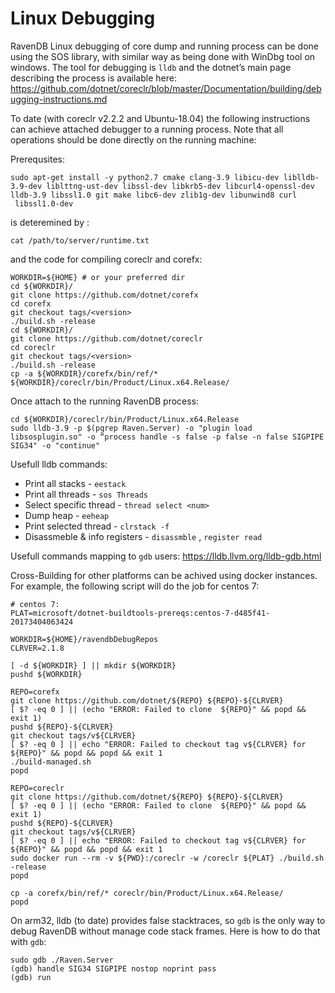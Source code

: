 Linux Debugging
============

RavenDB Linux debugging of core dump and running process can be done using the SOS library, with similar way as being done with WinDbg tool on windows. The tool for debugging is `lldb` and the dotnet’s main page describing the process is available here: https://github.com/dotnet/coreclr/blob/master/Documentation/building/debugging-instructions.md

To date (with coreclr v2.2.2 and Ubuntu-18.04) the following instructions can achieve attached debugger to a running process. Note that all operations should be done directly on the running machine:

Prerequsites:
```
sudo apt-get install -y python2.7 cmake clang-3.9 libicu-dev liblldb-3.9-dev liblttng-ust-dev libssl-dev libkrb5-dev libcurl4-openssl-dev lldb-3.9 libssl1.0 git make libc6-dev zlib1g-dev libunwind8 curl
 libssl1.0-dev

```
<version> is deteremined by : 
```
cat /path/to/server/runtime.txt
```
and the code for compiling coreclr and corefx:
```
WORKDIR=${HOME} # or your preferred dir
cd ${WORKDIR}/
git clone https://github.com/dotnet/corefx
cd corefx
git checkout tags/<version>
./build.sh -release
cd ${WORKDIR}/
git clone https://github.com/dotnet/coreclr
cd coreclr
git checkout tags/<version>
./build.sh -release
cp -a ${WORKDIR}/corefx/bin/ref/* ${WORKDIR}/coreclr/bin/Product/Linux.x64.Release/
```

Once attach to the running RavenDB process:
```
cd ${WORKDIR}/coreclr/bin/Product/Linux.x64.Release
sudo lldb-3.9 -p $(pgrep Raven.Server) -o "plugin load libsosplugin.so" -o “process handle -s false -p false -n false SIGPIPE SIG34" -o "continue"
```

Usefull lldb commands:
* Print all stacks - `eestack`
* Print all threads - `sos Threads`
* Select specific thread - `thread select <num>`
* Dump heap - `eeheap`
* Print selected thread - `clrstack -f`
* Disassmeble & info registers - `disassmble` , `register read`

Usefull commands mapping to `gdb` users: https://lldb.llvm.org/lldb-gdb.html

Cross-Building for other platforms can be achived using docker instances. For example, the following script will do the job for centos 7:
```
# centos 7:
PLAT=microsoft/dotnet-buildtools-prereqs:centos-7-d485f41-20173404063424 

WORKDIR=${HOME}/ravendbDebugRepos
CLRVER=2.1.8

[ -d ${WORKDIR} ] || mkdir ${WORKDIR}
pushd ${WORKDIR}

REPO=corefx
git clone https://github.com/dotnet/${REPO} ${REPO}-${CLRVER}
[ $? -eq 0 ] || (echo "ERROR: Failed to clone  ${REPO}" && popd && exit 1)
pushd ${REPO}-${CLRVER}
git checkout tags/v${CLRVER}
[ $? -eq 0 ] || echo "ERROR: Failed to checkout tag v${CLRVER} for ${REPO}" && popd && popd && exit 1
./build-managed.sh
popd

REPO=coreclr
git clone https://github.com/dotnet/${REPO} ${REPO}-${CLRVER}
[ $? -eq 0 ] || (echo "ERROR: Failed to clone  ${REPO}" && popd && exit 1)
pushd ${REPO}-${CLRVER}
git checkout tags/v${CLRVER}
[ $? -eq 0 ] || echo "ERROR: Failed to checkout tag v${CLRVER} for ${REPO}" && popd && popd && exit 1
sudo docker run --rm -v ${PWD}:/coreclr -w /coreclr ${PLAT} ./build.sh  -release
popd

cp -a corefx/bin/ref/* coreclr/bin/Product/Linux.x64.Release/
popd
```

On arm32, lldb (to date) provides false stacktraces, so `gdb` is the only way to debug RavenDB without manage code stack frames. Here is how to do that with `gdb`:
```
sudo gdb ./Raven.Server 
(gdb) handle SIG34 SIGPIPE nostop noprint pass
(gdb) run
```



